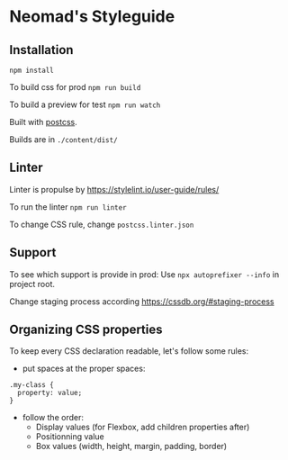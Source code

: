 # Neomad's Styleguide

## Installation

`npm install`

To build css for prod
`npm run build`

To build a preview for test
`npm run watch`

Built with [postcss](https://www.npmjs.com/package/postcss-cli).

Builds are in `./content/dist/`

## Linter

Linter is propulse by https://stylelint.io/user-guide/rules/

To run the linter
`npm run linter`

To change CSS rule, change `postcss.linter.json`

## Support

To see which support is provide in prod:
Use `npx autoprefixer --info` in project root.

Change staging process according https://cssdb.org/#staging-process

## Organizing CSS properties

To keep every CSS declaration readable, let's follow some rules:

- put spaces at the proper spaces:
```
.my-class {
  property: value;
}
```
- follow the order:
    - Display values (for Flexbox, add children properties after)
    - Positionning value
    - Box values (width, height, margin, padding, border)
